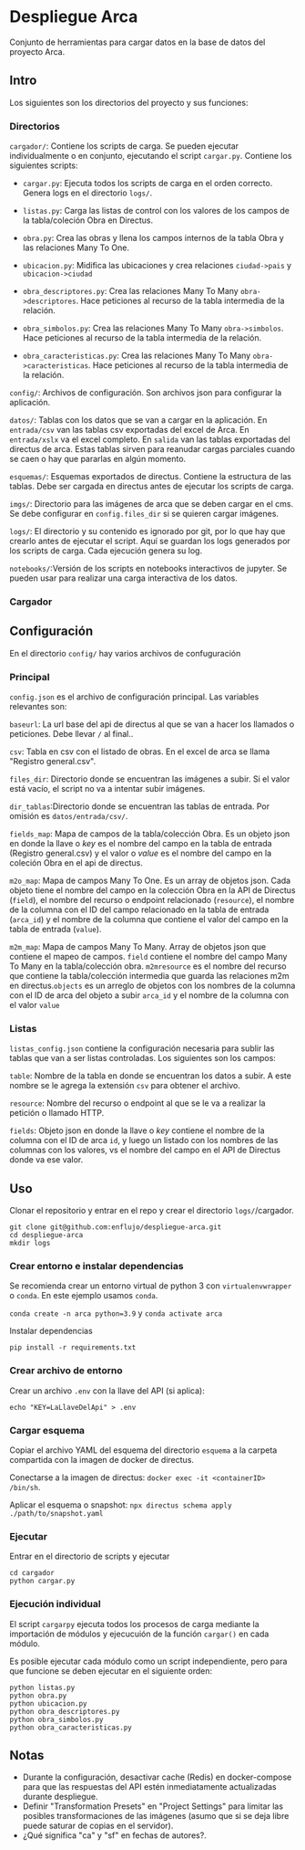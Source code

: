 # Despliegue Arca

Conjunto de herramientas para cargar datos en la base de datos del proyecto Arca. 
## Intro

Los siguientes son los directorios del proyecto y sus funciones:
### Directorios

```cargador/```: Contiene los scripts de carga.  Se pueden ejecutar individualmente o en conjunto, ejecutando el script ```cargar.py```.  Contiene los siguientes scripts:

- ```cargar.py```: Ejecuta todos los scripts de carga en el orden correcto.  Genera logs en el directorio ```logs/```.

- ```listas.py```: Carga las listas de control con los valores de los campos de la tabla/coleción Obra en Directus.

- ```obra.py```: Crea las obras y llena los campos internos de la tabla Obra y las relaciones Many To One.

- ```ubicacion.py```: Midifica las ubicaciones y crea relaciones ```ciudad->pais``` y ```ubicacion->ciudad```
- ```obra_descriptores.py```: Crea las relaciones Many To Many ```obra->descriptores```.  Hace peticiones al recurso de la tabla intermedia de la relación.

- ```obra_simbolos.py```: Crea las relaciones Many To Many ```obra->simbolos```.  Hace peticiones al recurso de la tabla intermedia de la relación.

- ```obra_caracteristicas.py```: Crea las relaciones Many To Many ```obra->caracteristicas```.  Hace peticiones al recurso de la tabla intermedia de la relación.

```config/```: Archivos de configuración.  Son archivos json para configurar la aplicación.

```datos/```: Tablas con los datos que se van a cargar en la aplicación.  En ```entrada/csv``` van las tablas csv exportadas del excel de Arca.  En ```entrada/xslx``` va el excel completo. En ```salida``` van las tablas exportadas del directus de arca. Estas tablas sirven para reanudar cargas parciales cuando se caen o hay que pararlas en algún momento.

```esquemas/```: Esquemas exportados de directus. Contiene la estructura de las tablas.  Debe ser cargada en directus antes de ejecutar los scripts de carga.

```imgs/```: Directorio para las imágenes de arca que se deben cargar en el cms.  Se debe configurar en ```config.files_dir``` si se quieren cargar imágenes.

```logs/```: El directorio y su contenido es ignorado por git, por lo que hay que crearlo antes de ejecutar el script.  Aquí se guardan los logs generados por los scripts de carga.    Cada ejecución genera su log.

```notebooks/```:Versión de los scripts en notebooks interactivos de jupyter.  Se pueden usar para realizar una carga interactiva de los datos.

### Cargador

## Configuración

En el directorio ```config/``` hay varios archivos de confuguración

### Principal

```config.json``` es el archivo de configuración principal. Las variables relevantes son:

```baseurl```: La url base del api de directus al que se van a hacer los llamados o peticiones. Debe llevar ```/``` al final..

```csv```: Tabla en csv con el listado de obras.  En el excel de arca se llama "Registro general.csv".

```files_dir```: Directorio donde se encuentran las imágenes a subir.  Si el valor está vacío, el script no va a intentar subir imágenes.

```dir_tablas```:Directorio donde se encuentran las tablas de entrada.  Por omisión es ```datos/entrada/csv/```.

```fields_map```: Mapa de campos de la tabla/colección Obra. Es un objeto json en donde la llave o _key_ es el nombre del campo en la tabla de entrada (Registro general.csv) y el valor o _value_ es el nombre del campo en la coleción Obra en el api de directus.

```m2o_map```: Mapa de campos Many To One. Es un array de objetos json.  Cada objeto tiene el nombre del campo en la colección Obra en la API de Directus (```field```), el nombre del recurso o endpoint relacionado (```resource```), el nombre de la columna con el ID del campo relacionado en la tabla de entrada (```arca_id```) y el nombre de la columna que contiene el valor del campo en la tabla de entrada (```value```).

```m2m_map```: Mapa de campos Many To Many.  Array de objetos json que contiene el mapeo de campos.  ```field``` contiene el nombre del campo Many To Many en la tabla/colección obra. ```m2mresource``` es el nombre del recurso que contiene la tabla/colección intermedia que guarda las relaciones m2m en directus.```objects``` es un arreglo de objetos con los nombres de la columna con el ID de arca del objeto a subir ```arca_id``` y el nombre de la columna con el valor ```value```

### Listas

```listas_config.json``` contiene la configuración necesaria para sublir las tablas que van a ser listas controladas. Los siguientes son los campos:

```table```: Nombre de la tabla en donde se encuentran los datos a subir.  A este nombre se le agrega la extensión ```csv``` para obtener el archivo.

```resource```: Nombre del recurso o endpoint al que se le va a realizar la petición o llamado HTTP.

```fields```: Objeto json en donde la llave o _key_ contiene el nombre de la columna con el ID de arca ```id```, y luego un listado con los nombres de las columnas con los valores, vs el nombre del campo en el API de Directus donde va ese valor.
## Uso

Clonar el repositorio y entrar en el repo y crear el directorio ```logs/```/cargador.

```
git clone git@github.com:enflujo/despliegue-arca.git
cd despliegue-arca
mkdir logs
``` 
### Crear entorno e instalar dependencias

Se recomienda crear un entorno virtual de python 3 con ```virtualenvwrapper``` o ```conda```.  En este ejemplo usamos ```conda```.

```conda create -n arca python=3.9```
y 
```conda activate arca```

Instalar dependencias

```pip install -r requirements.txt```

### Crear archivo de entorno

Crear un archivo ```.env``` con la llave del API (si aplica):


```echo "KEY=LaLlaveDelApi" > .env```
### Cargar esquema

Copiar el archivo YAML del esquema del directorio ```esquema``` a la carpeta compartida con la imagen de docker de directus.

Conectarse a la imagen de directus: ```docker exec -it <containerID> /bin/sh```.

Aplicar el esquema o snapshot: ```npx directus schema apply ./path/to/snapshot.yaml```

### Ejecutar

Entrar en el directorio de scripts y ejecutar

```
cd cargador
python cargar.py
```
### Ejecución individual

El script ```cargarpy``` ejecuta todos los procesos de carga mediante la importación de módulos y ejecucuión de la función ```cargar()``` en cada módulo.

Es posible ejecutar cada módulo como un script independiente, pero para que funcione se deben ejecutar en el siguiente orden:

```
python listas.py
python obra.py
python ubicacion.py
python obra_descriptores.py
python obra_simbolos.py
python obra_caracteristicas.py
```
## Notas

- Durante la configuración, desactivar cache (Redis) en docker-compose para que las respuestas del API estén inmediatamente actualizadas durante despliegue.
- Definir "Transformation Presets" en "Project Settings" para limitar las posibles transformaciones de las imágenes (asumo que si se deja libre puede saturar de copias en el servidor).
- ¿Qué significa "ca" y "sf" en fechas de autores?.
